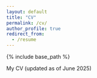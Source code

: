 ```yaml
---
layout: default
title: "CV"
permalink: /cv/
author_profile: true
redirect_from:
  - /resume
---
```


{% include base_path %}

My CV (updated as of June 2025)
<iframe src="C:/Users/Richard/Desktop/AN588 R Studio/JZ's Portfolio/itsjon.github.io/files/Jonathan's BU Curiculum Valae.pdf" style="width:100%; height:100vh;" frameborder="0"></iframe>






